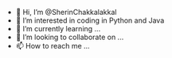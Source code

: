 - 👋 Hi, I’m @SherinChakkalakkal
- 👀 I’m interested in coding in Python and Java
- 🌱 I’m currently learning ...
- 💞️ I’m looking to collaborate on ...
- 📫 How to reach me ...

<!---
SherinChakkalakkal/SherinChakkalakkal is a ✨ special ✨ repository because its `README.md` (this file) appears on your GitHub profile.
You can click the Preview link to take a look at your changes.
--->
